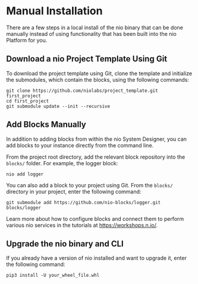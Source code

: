 # Manual Installation

There are a few steps in a local install of the nio binary that can be done manually instead of using functionality that has been built into the nio Platform for you.

## Download a nio Project Template Using Git
To download the project template using Git, clone the template and initialize the submodules, which contain the blocks, using the following commands:
```
git clone https://github.com/niolabs/project_template.git first_project
cd first_project
git submodule update --init --recursive
```

## Add Blocks Manually
In addition to adding blocks from within the nio System Designer, you can add blocks to your instance directly from the command line.

From the project root directory, add the relevant block repository into the `blocks/` folder. For example, the logger block:
```
nio add logger
```

You can also add a block to your project using Git. From the `blocks/` directory in your project, enter the following command:
```
git submodule add https://github.com/nio-blocks/logger.git blocks/logger
```

Learn more about how to configure blocks and connect them to perform various nio services in the tutorials at https://workshops.n.io/.

## Upgrade the nio binary and CLI

If you already have a version of nio installed and want to upgrade it, enter the following command:
```
pip3 install -U your_wheel_file.whl
```
